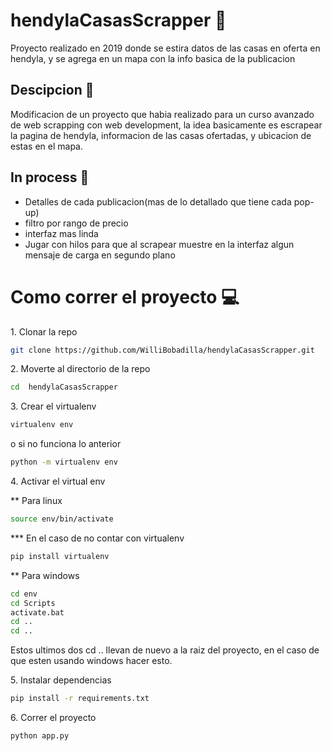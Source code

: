 # hendylaCasasScrapper :maple_leaf:

Proyecto realizado en 2019 donde se estira datos de las casas en oferta en hendyla, y se agrega en un mapa con la info basica de la publicacion

## Descipcion :page_facing_up:

Modificacion de un proyecto que habia realizado para un curso avanzado de web scrapping con web development, la idea basicamente es escrapear la pagina de hendyla, informacion de las casas ofertadas, y ubicacion de estas en el mapa.

## In process :hammer:

- Detalles de cada publicacion(mas de lo detallado que tiene cada pop-up)
- filtro por rango de precio
- interfaz mas linda
- Jugar con hilos para que al scrapear muestre en la interfaz algun mensaje de carga en segundo plano

# Como correr el proyecto :computer:

<p>1. Clonar la repo</p>

```bash
git clone https://github.com/WilliBobadilla/hendylaCasasScrapper.git
```

<p>2. Moverte al directorio de la repo</p>

```bash
cd  hendylaCasasScrapper
```

<p>3. Crear el virtualenv</p>

```bash
virtualenv env
```

o si no funciona lo anterior

```bash
python -m virtualenv env
```

<p>4. Activar el virtual env</p> 
** Para linux

```bash
source env/bin/activate
```

\*\*\* En el caso de no contar con virtualenv

```bash
pip install virtualenv
```

\*\* Para windows

```bash
cd env
cd Scripts
activate.bat
cd ..
cd ..
```

Estos ultimos dos cd .. llevan de nuevo a la raiz del proyecto, en el caso de que esten usando windows hacer esto.

<p>5. Instalar dependencias</p>

```bash
pip install -r requirements.txt
```

<p>6. Correr el proyecto </p>

```bash
python app.py
```
